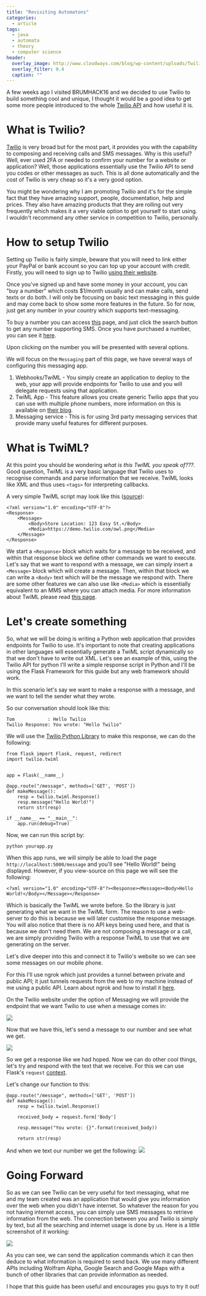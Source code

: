 ```yaml
---
title: "Revisiting Automatons"
categories:
  - article
tags:
  - java
  - automata
  - theory
  - computer science
header:
  overlay_image: http://www.cloudways.com/blog/wp-content/uploads/Twilio-SMS-on-Cloud-Banner.jpg
  overlay_filter: 0.4
  caption: ""
---
```


A few weeks ago I visited BRUMHACK16 and we decided to use Twilio to build something cool and unique, I thought it would be a good idea to get some more people introduced to the whole [Twilio API](https://www.twilio.com/docs/api/rest) and how useful it is.

# What is Twilio?

[Twilio](https://www.twilio.com/) is very broad but for the most part, it provides you with the capability to composing and receiving calls and SMS messages. Why is this useful? Well, ever used 2FA or needed to confirm your number for a website or application? Well, those applications essentially use the Twilio API to send you codes or other messages as such. This is all done automatically and the cost of Twilio is very cheap so it's a very good option.

You might be wondering why I am promoting Twilio and it's for the simple fact that they have amazing support, people, documentation, help and prices. They also have amazing products that they are rolling out very frequently which makes it a very viable option to get yourself to start using. I wouldn't recommend any other service in competition to Twilio, personally.

# How to setup Twilio

Setting up Twilio is fairly simple, beware that you will need to link either your PayPal or bank account so you can top up your account with credit. Firstly, you will need to sign up to Twilio [using their website](https://www.twilio.com/try-twilio).

Once you've signed up and have some money in your account, you can "buy a number" which costs $1/month usually and can make calls, send texts or do both. I will only be focusing on basic text messaging in this guide and may come back to show some more features in the future. So for now, just get any number in your country which supports text-messaging.

To buy a number you can access [this](https://www.twilio.com/console/phone-numbers/search) page, and just click the search button to get any number supporting SMS. Once you have purchased a number, you can see it [here](https://www.twilio.com/console/phone-numbers/incoming).

Upon clicking on the number you will be presented with several options.

We will focus on the `Messaging` part of this page, we have several ways of configuring this messaging app.

1. Webhooks/TwiML - You simply create an application to deploy to the web, your app will provide endpoints for Twilio to use and you will delegate requests using that application.
2. TwiML App - This feature allows you create generic Twilio apps that you can use with multiple phone numbers, more information on this is available on [their blog](https://www.twilio.com/blog/2011/06/introducing-twilio-applications-an-easier-way-to-manage-phone-numbers.html).
3. Messaging service - This is for using 3rd party messaging services that provide many useful features for different purposes.

# What is TwiML?

At this point you should be wondering *what is this TwiML you speak of???*. Good question, TwiML is a very basic language that Twilio uses to recognise commands and parse information that we receive. TwiML looks like XML and thus uses `<tags>` for interpreting callbacks.

A very simple TwiML script may look like this ([source](https://www.twilio.com/docs/api/twiml/sms/message#examples-2)):

```
<?xml version="1.0" encoding="UTF-8"?>
<Response>
    <Message>
        <Body>Store Location: 123 Easy St.</Body>
        <Media>https://demo.twilio.com/owl.png</Media>
    </Message>
</Response>
```

We start a `<Response>` block which waits for a message to be received, and within that response block we define other commands we want to execute. Let's say that we want to respond with a message, we can simply insert a `<Message>` block which will create a message. Then, within that block we can write a `<Body>` text which will be the message we respond with. There are some other features we can also use like `<Media>` which is essentially equivalent to an MMS where you can attach media. For more information about TwiML please read [this page](https://www.twilio.com/docs/api/twiml/sms/message).

# Let's create something

So, what we will be doing is writing a Python web application that provides endpoints for Twilio to use. It's important to note that creating applications in other languages will essentially generate a TwiML script dynamically so that we don't have to write out XML. Let's see an example of this, using the Twilio API for python I'll write a simple response script in Python and I'll be using the Flask Framework for this guide but any web framework should work.

In this scenario let's say we want to make a response with a message, and we want to tell the sender what they wrote.

So our conversation should look like this:

```
Tom            : Hello Twilio
Twilio Response: You wrote: "Hello Twilio"
```

We will use the [Twilio Python Library](https://www.twilio.com/docs/libraries/python) to make this response, we can do the following:

```
from flask import Flask, request, redirect
import twilio.twiml


app = Flask(__name__)

@app.route("/message", methods=['GET', 'POST'])
def makeMessage():
	resp = twilio.twiml.Response()
	resp.message("Hello World!")
	return str(resp) 

if __name__ == "__main__":
    app.run(debug=True)
```

Now, we can run this script by:

```
python yourapp.py
```

When this app runs, we will simply be able to load the page `http://localhost:5000/message` and you'll see "Hello World!" being displayed. However, if you view-source on this page we will see the following:

```
<?xml version="1.0" encoding="UTF-8"?><Response><Message><Body>Hello World!</Body></Message></Response>
```

Which is basically the TwiML we wrote before. So the library is just generating what we want in the TwiML form. The reason to use a web-server to do this is because we will later customise the response message. You will also notice that there is no API keys being used here, and that is because we don't need them. We are not composing a message or a call, we are simply providing Twilio with a response TwiML to use that we are generating on the server.

Let's dive deeper into this and connect it to Twilio's website so we can see some messages on our mobile phone.

For this I'll use ngrok which just provides a tunnel between private and public API; it just tunnels requests from the web to my machine instead of me using a public API. Learn about ngrok and how to install it [here](https://ngrok.com/).

On the Twilio website under the option of Messaging we will provide the endpoint that we want Twilio to use when a message comes in:

![](https://i.imgur.com/bEcyCdL.png)

Now that we have this, let's send a message to our number and see what we get.

![](https://i.imgur.com/rNwofou.png)

So we get a response like we had hoped. Now we can do other cool things, let's try and respond with the text that we receive. For this we can use Flask's `request` [context](http://flask.pocoo.org/docs/0.11/reqcontext/). 

Let's change our function to this:

```
@app.route("/message", methods=['GET', 'POST'])
def makeMessage():
	resp = twilio.twiml.Response()

	received_body = request.form['Body']

	resp.message("You wrote: {}".format(received_body))

	return str(resp) 
```

And when we text our number we get the following:
![](https://i.imgur.com/mbVS2cK.png)

# Going Forward

So as we can see Twilio can be very useful for text messaging, what me and my team created was an application that would give you information over the web when you didn't have internet. So whatever the reason for you not having internet access, you can simply use SMS messages to retrieve information from the web. The connection between you and Twilio is simply by text, but all the searching and internet usage is done by us. Here is a little screenshot of it working:

![](https://i.imgur.com/wB4DQP3.png)

As you can see, we can send the application commands which it can then deduce to what information is required to send back. We use many different APIs including Wolfram Alpha, Google Search and Google Maps with a bunch of other libraries that can provide information as needed. 

I hope that this guide has been useful and encourages you guys to try it out!
